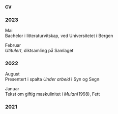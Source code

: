 #### CV

### 2023

Mai  
Bachelor i litteraturvitskap, ved Universitetet i Bergen 

Februar  
*Utitulert*, diktsamling på Samlaget


### 2022

August  
Presentert i spalta *Under arbeid* i Syn og Segn  
  
Januar  
Tekst om giftig maskulinitet i _Mulan_(1998), Fett  

### 2021
